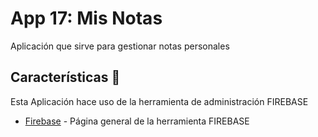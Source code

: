 # App 17: Mis Notas

Aplicación que sirve para gestionar notas personales

## Características 🚀

Esta Aplicación hace uso de la herramienta de administración FIREBASE

* [Firebase](https://firebase.google.com/) - Página general de la herramienta FIREBASE

